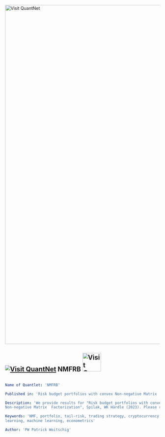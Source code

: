 [<img src="https://github.com/QuantLet/Styleguide-and-FAQ/blob/master/pictures/banner.png" width="1100" alt="Visit QuantNet">](http://quantlet.de/)

## [<img src="https://github.com/QuantLet/Styleguide-and-FAQ/blob/master/pictures/qloqo.png" alt="Visit QuantNet">](http://quantlet.de/) **NMFRB** [<img src="https://github.com/QuantLet/Styleguide-and-FAQ/blob/master/pictures/QN2.png" width="60" alt="Visit QuantNet 2.0">](http://quantlet.de/)

```yaml

Name of Quantlet: 'NMFRB'

Published in: 'Risk budget portfolios with convex Non-negative Matrix  Factorization'

Description: 'We provide results for "Risk budget portfolios with convex
Non-negative Matrix  Factorization", Spilak, WK Härdle (2023). Please refer to github Wiki for a detailed description on how to use the code!'

Keywords: 'NMF, portfolio, tail-risk, trading strategy, cryptocurrency, deep
learning, machine learning, econometrics'

Author: 'PW Patrick Woitschig'

```